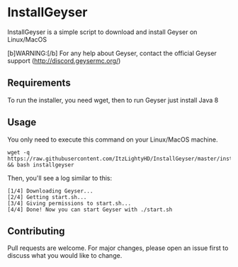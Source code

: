 # InstallGeyser
InstallGeyser is a simple script to download and install Geyser on Linux/MacOS

[b]WARNING:[/b] For any help about Geyser, contact the official Geyser support (http://discord.geysermc.org/)

## Requirements
To run the installer, you need wget, then to run Geyser just install Java 8

## Usage
You only need to execute this command on your Linux/MacOS machine.
```shell
wget -q https://raw.githubusercontent.com/ItzLightyHD/InstallGeyser/master/installgeyser && bash installgeyser
```
Then, you'll see a log similar to this:
```
[1/4] Downloading Geyser...
[2/4] Getting start.sh...
[3/4] Giving permissions to start.sh...
[4/4] Done! Now you can start Geyser with ./start.sh
```
## Contributing
Pull requests are welcome. For major changes, please open an issue first to discuss what you would like to change.
